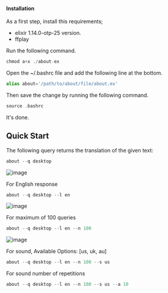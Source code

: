 #### Installation

As a first step, install this requirements;
* elixir 1.14.0-otp-25 version. 
* ffplay

Run the following command.
```elixir
chmod a+x ./about.ex
```

Open the ~/.bashrc file and add the following line at the bottom.
```elixir
alias about='/path/to/about/file/about.ex'
```
Then save the change by running the following command.
```elixir
source .bashrc 
```
It's done.

## Quick Start

The following query returns the translation of the given text:
```elixir
about --q desktop
```
![image](https://user-images.githubusercontent.com/62894501/194728091-601ab1b2-844d-40b8-b60f-759c4cc001a7.png)

For English response
```elixir
about --q desktop --l en
```
![image](https://user-images.githubusercontent.com/62894501/194728107-657c502a-657c-4d3b-b9fc-25e3aa3f8445.png)

For maximum of 100 queries
```elixir
about --q desktop --l en --n 100
```
![image](https://user-images.githubusercontent.com/62894501/194728119-9fb684cc-f6a1-4285-bfe7-49faba0b39d2.png)

For sound,
Available Options: [us, uk, au]
```elixir
about --q desktop --l en --n 100 --s us
```

For sound number of repetitions
```elixir
about --q desktop --l en --n 100 --s us --a 10
```
